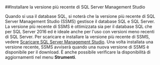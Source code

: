 ##Installare la versione più recente di SQL Server Management Studio

  Quando si usa il database SQL, si noterà che la versione più recente di SQL Server Management Studio (SSMS) gestisce il database SQL e SQL Server. La versione più recente di SSMS è ottimizzata sia per il database SQL che per SQL Server 2016 ed è ideale anche per l'uso con versioni meno recenti di SQL Server. Per scaricare e installare la versione più recente di SSMS, vedere [Scaricare SQL Server Management Studio](https://msdn.microsoft.com/library/mt238290.aspx). Una volta installata una versione recente, SSMS avviserà quando una nuova versione di SSMS è disponibile per il download. È anche possibile verificare la disponibilità di aggiornamenti nel menu **Strumenti**.

<!---HONumber=AcomDC_0420_2016-->